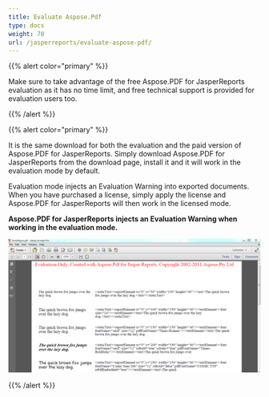 ```yaml
---
title: Evaluate Aspose.Pdf
type: docs
weight: 70
url: /jasperreports/evaluate-aspose-pdf/
---
```


{{% alert color="primary" %}} 

Make sure to take advantage of the free Aspose.PDF for JasperReports evaluation as it has no time limit, and free technical support is provided for evaluation users too.

{{% /alert %}} 

{{% alert color="primary" %}}

It is the same download for both the evaluation and the paid version of Aspose.PDF for JasperReports. Simply download Aspose.PDF for JasperReports from the download page, install it and it will work in the evaluation mode by default.

Evaluation mode injects an Evaluation Warning into exported documents. When you have purchased a license, simply apply the license and Aspose.PDF for JasperReports will then work in the licensed mode.

**Aspose.PDF for JasperReports injects an Evaluation Warning when working in the evaluation mode.**


![todo:image_alt_text](evaluate-aspose-pdf_1.png)

{{% /alert %}} 